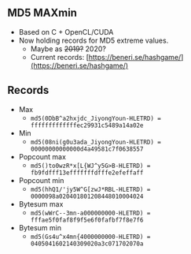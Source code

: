 ## MD5 MAXmin

* Based on C + OpenCL/CUDA
* Now holding records for MD5 extreme values.
  * Maybe as <s>2019?</s> 2020?
  * Current records: [https://beneri.se/hashgame/](https://beneri.se/hashgame/)
  
## Records
* Max
  * ```md5(0DbB^a2hxjdc_JiyongYoun-HLETRD) = fffffffffffffec29931c5489a14a02e```
* Min
  * ```md5(08ni(g0u3ada_JiyongYoun-HLETRD) = 00000000000000d4a49581c7f0638557```
* Popcount max
  * ```md5()to0wzR*x[L{WJ^y5G>B-HLETRD) = fb9fdfff13efffffffdfffe2efeffaff```
* Popcount min
  * ```md5(hhQ1/'jy5W^G[zwJ*RBL-HLETRD) = 0000098a020401801208448010004024```
* Bytesum max
  * ```md5(wWrC--3mn-a000000000-HLETRD) = fffae5f0faf8f9f5e6f0fafbf7f8e7f6```
* Bytesum min
  * ```md5(Gs4u^x4mn{4000000000-HLETRD) = 0405041602140309020a3c071702070a```
